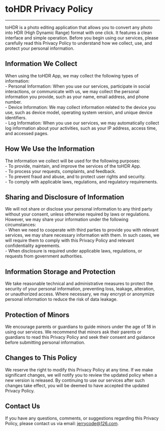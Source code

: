 # toHDR Privacy Policy

---

toHDR is a photo editing application that allows you to convert any photo into HDR (High Dynamic Range) format with one click. It features a clean interface and simple operation. Before you begin using our services, please carefully read this Privacy Policy to understand how we collect, use, and protect your personal information.

## Information We Collect

When using the toHDR App, we may collect the following types of information:\
\- Personal Information: When you use our services, participate in social interactions, or communicate with us, we may collect the personal information you provide, such as your name, email address, and phone number.\
\- Device Information: We may collect information related to the device you use, such as device model, operating system version, and unique device identifiers.\
\- Log Information: When you use our services, we may automatically collect log information about your activities, such as your IP address, access time, and accessed pages.

## How We Use the Information

The information we collect will be used for the following purposes:\
\- To provide, maintain, and improve the services of the toHDR App.\
\- To process your requests, complaints, and feedback.\
\- To prevent fraud and abuse, and to protect user rights and security.\
\- To comply with applicable laws, regulations, and regulatory requirements.

## Sharing and Disclosure of Information

We will not share or disclose your personal information to any third party without your consent, unless otherwise required by laws or regulations. However, we may share your information under the following circumstances:\
\- When we need to cooperate with third parties to provide you with relevant services, we may share necessary information with them. In such cases, we will require them to comply with this Privacy Policy and relevant confidentiality agreements.\
\- When disclosure is required under applicable laws, regulations, or requests from government authorities.

## Information Storage and Protection

We take reasonable technical and administrative measures to protect the security of your personal information, preventing loss, leakage, alteration, or unauthorized access. Where necessary, we may encrypt or anonymize personal information to reduce the risk of data leakage.

## Protection of Minors

We encourage parents or guardians to guide minors under the age of 18 in using our services. We recommend that minors ask their parents or guardians to read this Privacy Policy and seek their consent and guidance before submitting personal information.

## Changes to This Policy

We reserve the right to modify this Privacy Policy at any time. If we make significant changes, we will notify you to review the updated policy when a new version is released. By continuing to use our services after such changes take effect, you will be deemed to have accepted the updated Privacy Policy.

## Contact Us

If you have any questions, comments, or suggestions regarding this Privacy Policy, please contact us via email: [jerrycode@126.com](mailto:jerrycode@126.com).